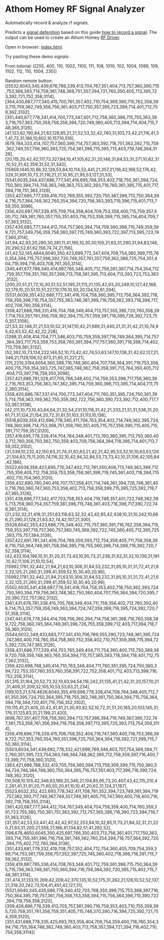 # Athom Homey RF Signal Analyzer

Automatically record & analyze rf signals.

Predicts a [signal defenition](https://developer.athom.com/docs/apps/tutorial-Signals-Creating%20a%20Signal.html) based on this guide [how to record a signal](https://github.com/athombv/node-homey-433/wiki/How-to-record-a-signal).
The output can be used to create an Athom Homey [RF Driver](https://github.com/athombv/node-homey-rfdriver).

Open in browser: [index.html](http://htmlpreview.github.io/?https://github.com/harriedegroot/Athom-Homey-RF-Signal-Analyzer/blob/master/index.html).

Try pasting these demo signals:

From tutorial: 
[[255, 400, 110, 1002, 1100, 111, 108, 1010, 102, 1004, 1089, 109, 1102, 112, 110, 1004, 230]]

Random remote button: [[5532,6043,345,439,676,786,339,413,704,767,351,404,713,757,360,390,715,753,368,393,714,759,361,748,368,751,357,394,721,760,350,405,713,395,723,392,721,752,358,3114],[364,430,687,777,340,415,700,761,357,402,710,754,369,390,715,762,358,393,715,759,362,749,356,756,361,403,717,750,357,395,723,399,714,401,712,759,362,3132],[351,440,677,778,341,414,700,773,347,401,712,758,360,398,715,755,363,393,716,757,363,750,358,758,356,394,720,749,360,405,713,394,714,404,715,748,365,3126],[41,123,62,190,84,21,63,126,85,21,21,52,53,32,42,740,31,103,73,42,21,116,41,31,41,72,31,186,10,602,10,157,10,516],[679,784,333,414,707,757,360,399,714,757,363,392,718,751,363,392,715,759,362,749,357,756,360,393,725,754,361,396,715,395,713,403,719,746,364,3126],[20,115,20,42,42,117,73,327,84,10,41,105,62,31,20,148,31,84,53,31,271,10,62,31,10,52,31,42,359,31,52,31,342],[15959,1445,10,96,32,126,53,84,10,114,52,441,21,357,21,116,42,169,52,176,42,329,31,691,10,73,21,116,21,21,10,95,21,95,53,127,31,53],[5541,6035,344,437,686,777,341,416,695,768,353,402,718,750,361,394,724,750,360,394,714,758,363,748,363,753,362,393,716,760,361,395,715,401,717,394,719,751,363,3126],[353,427,685,777,339,416,702,769,355,393,720,750,367,396,713,750,364,394,716,757,364,749,362,760,354,394,720,756,363,393,719,396,715,401,713,759,350,3096],[356,420,697,767,339,415,709,754,358,404,709,753,358,400,715,759,357,400,712,749,361,760,357,755,351,403,716,753,358,399,715,395,714,404,709,757,363,3132],[357,430,685,777,344,412,704,757,360,394,714,759,360,398,715,749,359,399,721,757,349,756,359,758,360,397,715,749,360,393,722,397,713,395,723,747,360,3114],[41,94,42,93,20,290,30,281,11,41,165,10,30,30,105,21,63,31,290,31,94,83,146,20,290,52,61,62,156,74,74,21,156],[41,42,52,145,4844,6040,350,423,699,772,347,404,709,754,360,399,715,760,354,394,715,757,366,392,720,749,357,761,357,759,362,386,725,754,351,404,719,394,716,403,708,761,355,3114],[345,441,677,788,340,414,697,765,348,405,712,759,361,397,714,754,354,712,759,357,759,351,760,357,399,713,758,361,395,713,404,713,393,723,753,363,3132],[200,20,51,21,72,10,30,51,52,51,195,31,113,21,135,42,93,20,249,10,127,42,168,32,179,10,20,51,10,51,227,10,176,10,93,20,134,52,61,294],[5531,6039,351,432,689,772,341,416,704,758,360,395,713,756,364,392,718,758,358,398,716,754,357,755,363,746,361,399,719,756,362,393,718,394,717,402,708,760,356,3114],[359,421,688,788,331,416,704,768,349,404,713,757,355,395,720,760,358,397,714,753,357,761,356,759,362,394,715,757,359,391,716,395,726,392,723,750,357,3108],[21,53,32,148,31,21,53,10,52,31,147,10,42,21,689,31,440,21,31,31,42,21,10,74,95,42,63,52,42,42,32,228],[1398,31,408,414,704,771,346,403,710,759,359,397,716,749,364,395,714,757,364,393,717,753,359,753,358,760,361,394,717,757,360,391,716,398,714,402,713,759,361,3132],[52,392,10,73,134,222,146,52,10,73,42,42,74,53,63,147,10,138,31,42,62,127,21,346,21,1128,106,52,673,21,85,31,221,21],[115,2210,3194,6054,360,398,716,749,360,404,707,756,364,391,719,753,358,400,715,759,354,393,725,747,365,748,362,759,359,391,713,764,350,405,712,404,713,397,716,759,350,3096],[357,421,689,781,329,417,705,766,348,402,714,759,353,398,717,756,360,392,716,763,353,756,363,747,362,395,714,759,360,398,713,395,714,404,711,752,360,3114],[358,420,686,787,337,414,700,773,347,404,711,760,351,395,724,750,361,395,714,756,363,749,362,755,359,392,722,756,360,390,723,392,712,400,717,753,367,3138],[42,211,10,73,10,43,64,64,21,32,54,231,10,116,31,42,21,333,21,51,31,536,31,20,61,71,31,124,21,154,20,72,31,61,51,103,31,113,10,138],[5516,6039,359,412,696,778,340,411,706,763,354,402,714,749,362,395,724,748,360,398,714,753,368,751,356,760,351,405,715,757,359,390,715,405,715,391,717,759,357,3120],[357,419,695,778,339,414,704,764,348,401,713,760,360,395,713,750,360,403,712,760,356,750,362,750,359,403,709,756,364,394,718,395,714,401,713,759,352,3102],[31,539,10,232,42,150,63,21,74,31,63,63,21,42,21,42,95,53,32,10,10,63,53,126,21,104,63,75,11,200,74,116,32,10,42,94,32,84,53,73,73,42,10,31,106,42,105,84,42,186],[5522,6038,358,423,695,770,347,402,712,761,350,406,713,749,363,399,712,755,359,405,712,758,359,753,358,759,361,396,719,745,361,403,718,394,715,402,710,754,360,3120],[359,432,680,780,340,418,707,757,358,401,714,748,361,394,726,746,361,400,716,760,360,747,360,753,358,402,713,758,358,399,715,395,725,392,719,747,365,3126],[351,438,686,777,342,417,703,758,353,404,719,748,357,401,722,748,362,395,713,759,360,754,357,759,361,396,715,746,361,403,718,396,717,390,722,748,361,3114],[21,232,32,21,418,31,251,63,118,63,32,32,43,42,85,42,438,10,31,10,242,10,666,21,290,31,128,21,63,42,74,42,107,21,300],[5528,6042,353,423,686,776,349,402,715,757,360,391,716,762,358,394,715,759,353,397,719,757,360,757,360,745,369,392,722,745,360,405,712,395,725,393,715,757,364,3138],[357,422,691,781,341,406,704,769,359,393,712,754,359,405,711,758,358,398,716,750,364,749,361,758,356,395,719,755,360,398,714,399,716,392,720,752,358,3114],[42,433,104,199,10,51,31,20,31,73,43,10,95,73,21,238,31,62,31,32,10,136,31,191,10,42,11,106,21,10,10,54],[15992,1781,32,442,21,94,21,63,10,306,31,84,53,232,31,85,10,31,31,72,41,21,62,32,125,21,260,31,299,41,359,52,10,30,40,20,96],[15992,1781,32,442,21,94,21,63,10,306,31,84,53,232,31,85,10,31,31,72,41,21,62,32,125,21,260,31,299,41,359,52,10,30,40,20,96],[5502,6035,341,438,687,776,341,416,704,758,353,402,718,750,362,393,724,750,360,394,719,756,363,748,362,750,360,404,707,756,364,394,720,395,720,390,722,757,362,3132],[361,431,678,781,338,415,705,768,349,404,711,759,356,402,712,760,350,406,714,753,357,759,356,749,363,394,724,747,359,399,716,395,724,392,720,751,358,3114],[347,441,678,778,344,414,706,756,360,394,714,758,361,398,716,760,358,389,722,758,360,745,364,749,361,396,726,755,358,399,712,403,717,394,716,756,360,3120],[5544,6032,349,433,683,777,341,410,706,769,355,390,723,748,361,395,724,747,360,400,714,760,354,758,360,752,358,402,710,757,359,398,715,394,725,392,720,747,365,3126],[358,431,686,777,339,414,703,765,349,404,711,754,360,400,715,750,369,389,720,759,356,748,363,760,354,394,715,757,365,393,718,394,718,401,712,757,362,3132],[359,420,698,768,340,414,710,763,348,404,711,760,351,395,724,750,360,394,722,753,357,760,353,760,358,391,722,752,358,401,712,403,713,399,716,752,358,3114],[51,315,31,164,20,52,73,32,10,63,94,54,116,242,31,135,41,21,42,31,20,157,10,21,31,409,31,209,32,105,10,53,53,63,21,234],[199,103,21,574,4626,6040,355,419,696,778,336,414,708,764,348,405,712,761,350,395,724,750,364,395,718,755,362,748,361,750,364,394,715,756,364,394,718,394,720,401,715,756,352,3102],[10,115,41,21,405,20,42,41,41,21,30,93,82,52,10,72,31,51,20,165,20,103,145,31,176,31,125,83,31,21,199,21,420],[698,767,351,407,706,758,360,394,713,757,366,394,719,749,367,390,722,747,361,753,358,761,356,394,719,758,358,397,713,395,725,393,713,754,359,3114],[358,419,696,776,339,415,706,758,352,404,716,747,360,400,716,753,366,389,722,757,353,760,354,760,351,396,725,750,364,394,716,392,721,399,715,750,360,3114],[5503,6034,341,439,682,778,332,421,699,769,346,403,707,754,369,394,712,760,351,395,723,754,363,746,364,748,362,395,712,758,359,397,716,400,713,399,711,758,360,3120],[363,421,686,788,332,413,705,756,360,394,713,758,359,399,715,750,360,394,724,746,364,749,360,750,364,395,716,757,351,403,717,396,716,390,724,748,362,3120],[10,508,10,105,42,346,63,189,20,346,21,104,85,95,73,20,407,43,42,115,210,42,281,41,31,91,20,71,60,50,20,61,10,10,41,20,62,31,124,21,187],[5523,6032,352,422,693,778,342,411,708,761,352,394,723,749,361,394,719,757,362,393,717,749,367,749,357,749,361,405,715,747,360,400,716,400,716,392,719,758,355,3114],[361,420,687,777,344,412,704,767,349,404,704,758,359,400,714,760,359,391,723,755,360,750,361,751,363,392,713,757,365,396,716,390,723,394,719,751,363,3126],[31,357,42,53,53,441,42,42,42,97,32,253,84,10,32,85,11,73,21,84,32,31,21,220,21,63,31,200,21,558,21,188,41,134,82,51,41,282,52],[198,678,4650,6045,350,425,697,766,350,403,713,756,361,401,717,750,363,393,714,759,361,396,716,756,361,746,362,760,354,394,716,757,364,392,720,394,715,402,712,760,364,3138],[351,433,681,779,332,419,708,757,352,404,712,754,360,405,709,754,359,399,714,753,361,759,356,757,352,397,725,745,360,402,718,396,716,391,715,759,362,3132],[359,419,687,785,336,414,708,763,348,401,712,759,361,398,715,750,364,395,715,756,363,749,361,750,360,394,718,756,364,392,720,395,715,402,715,748,361,3114],[31,474,31,133,10,269,42,209,42,370,135,10,52,175,31,262,21,126,10,52,52,137,21,318,20,242,73,104,41,451,42,127,31],[5521,6040,345,435,686,776,340,412,703,768,350,399,715,753,368,397,716,750,364,395,716,757,361,756,358,753,358,394,715,756,364,396,715,390,722,394,719,758,358,3120],[359,426,696,776,339,413,705,757,361,390,716,759,353,403,710,755,359,395,720,759,351,761,356,759,351,405,715,746,370,390,716,394,725,392,721,754,359,3120],[351,431,688,778,335,425,693,763,358,404,709,754,359,400,716,760,354,394,716,755,364,748,362,749,360,403,713,758,357,394,721,394,716,402,710,754,358,3114]]
